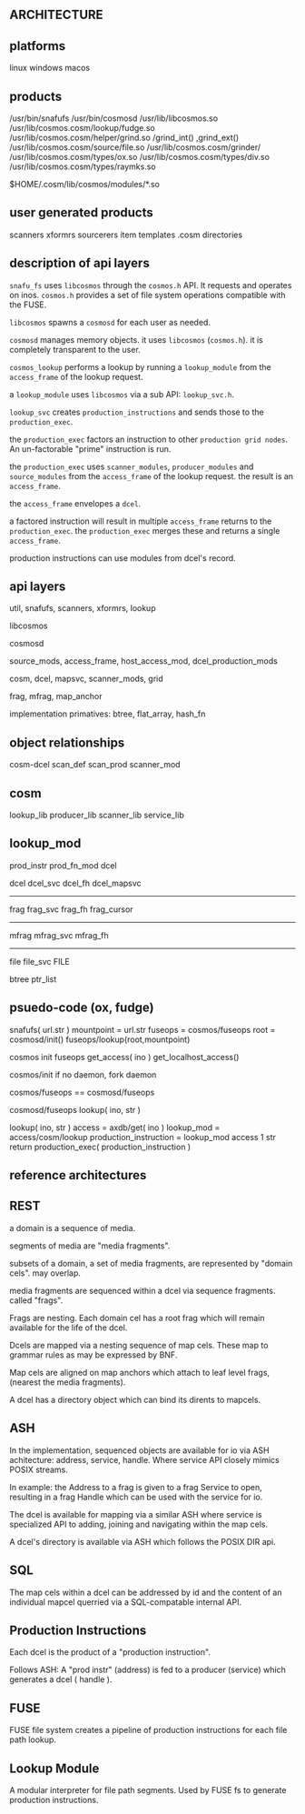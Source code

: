 
ARCHITECTURE
------------

platforms
---------
linux
windows
macos



products
--------
/usr/bin/snafufs
/usr/bin/cosmosd
/usr/lib/libcosmos.so
/usr/lib/cosmos.cosm/lookup/fudge.so
/usr/lib/cosmos.cosm/helper/grind.so
    /grind_int()
    ,grind_ext()
/usr/lib/cosmos.cosm/source/file.so
/usr/lib/cosmos.cosm/grinder/
/usr/lib/cosmos.cosm/types/ox.so
/usr/lib/cosmos.cosm/types/div.so
/usr/lib/cosmos.cosm/types/raymks.so
  <item templates>


$HOME/.cosm/lib/cosmos/modules/*.so


user generated products
-----------------------
scanners
xformrs
sourcerers
item templates
.cosm directories


description of api layers
-------------------------

`snafu_fs` uses `libcosmos` through the `cosmos.h` API.  It requests and operates on inos.  `cosmos.h` provides a set of file system operations compatible with the FUSE.

`libcosmos` spawns a `cosmosd` for each user as needed.  


`cosmosd` manages memory objects.  it uses `libcosmos` (`cosmos.h`).  it is completely transparent to the user.


`cosmos_lookup` performs a lookup by running a `lookup_module` from the `access_frame` of the lookup request.


a `lookup_module` uses `libcosmos` via a sub API: `lookup_svc.h`.


`lookup_svc` creates `production_instructions` and sends those to the `production_exec`.


the `production_exec` factors an instruction to other `production grid nodes`.  An un-factorable "prime" instruction is run.


the `production_exec` uses `scanner_modules`, `producer_modules` and `source_modules` from the `access_frame` of the lookup request.  the result is an `access_frame`.

the `access_frame` envelopes a `dcel`.

a factored instruction will result in multiple `access_frame` returns to the `production_exec`.  the `production_exec` merges these and returns a single `access_frame`.

production instructions can use modules from dcel's record.


api layers
----------

util, snafufs, scanners, xformrs, lookup

libcosmos

cosmosd

source_mods, access_frame, host_access_mod, dcel_production_mods

cosm, dcel, mapsvc, scanner_mods,
   grid

frag, mfrag, map_anchor

implementation primatives:
   btree, flat_array, hash_fn



object relationships
--------------------

  cosm-dcel 
  scan_def scan_prod scanner_mod


  cosm
  ----
  lookup_lib
  producer_lib
  scanner_lib
  service_lib


  lookup_mod
  ----------
  prod_instr  prod_fn_mod   dcel


  dcel    dcel_svc    dcel_fh
          dcel_mapsvc
  ----    --------    -------
  frag    frag_svc    frag_fh
                      frag_cursor
  ----    --------    -------
  mfrag   mfrag_svc   mfrag_fh
  ----    --------    -------
  file    file_svc    FILE


  btree
  ptr_list



psuedo-code (ox, fudge)
----------------

  

  snafufs( url.str )
    mountpoint = url.str
    fuseops = cosmos/fuseops
    root = cosmosd/init()
    fuseops/lookup(root,mountpoint)

  cosmos
    init
    fuseops
    get_access( ino )
    get_localhost_access()

  cosmos/init
    if no daemon, fork daemon

  cosmos/fuseops
    == cosmosd/fuseops

  cosmosd/fuseops
    lookup( ino, str )

  lookup( ino, str )
    access = axdb/get( ino )
    lookup_mod = access/cosm/lookup
    production_instruction =
      lookup_mod
      access
      1
      str
    return production_exec(
      production_instruction )

   

reference architectures
-----------------------

## REST ##

a domain is a sequence of media.

segments of media are "media fragments".

subsets of a domain, a set of media fragments, are represented by "domain cels".  may overlap.

media fragments are sequenced within a dcel via sequence fragments.  called "frags".

Frags are nesting.  Each domain cel has a root frag which will remain available for the life of the dcel.

Dcels are mapped via a nesting sequence of map cels.  These map to grammar rules as may be expressed by BNF.

Map cels are aligned on map anchors which attach to leaf level frags, (nearest the media fragments).

A dcel has a directory object which can bind its dirents to mapcels.


## ASH ##

In the implementation, sequenced objects are available for io via ASH achitecture:  address, service, handle.  Where service API closely mimics POSIX streams.

In example: the Address to a frag is given to a frag Service to open, resulting in a frag Handle which can be used with the service for io.

The dcel is available for mapping via a similar ASH where service is specialized API to adding, joining and navigating within the map cels.

A dcel's directory is available via ASH which follows the POSIX DIR api.


## SQL ##

The map cels within a dcel can be addressed by id and the content of an individual mapcel querried via a SQL-compatable internal API.


## Production Instructions ##

Each dcel is the product of a "production instruction".

Follows ASH:  A "prod instr" (address) is fed to a producer (service) which generates a dcel ( handle ).

## FUSE ##

FUSE file system creates a pipeline of production instructions for each file path lookup.


## Lookup Module ##

A modular interpreter for file path segments.  Used by FUSE fs to generate production instructions.


